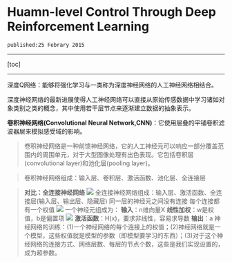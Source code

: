 
# Huamn-level Control Through Deep Reinforcement Learning

`published:25 Febrary 2015`

---

[toc]

---

深度Q网络：能够将强化学习与一类称为深度神经网络的人工神经网络相结合。

深度神经网络的最新进展使得人工神经网络可以直接从原始传感数据中学习诸如对象类别之类的概念，其中使用若干层节点来逐渐建立数据的抽象表示。

**卷积神经网络(Convolutional Neural Network,CNN)**：它使用层叠的平铺卷积滤波器层来模拟感受域的影响。

>卷积神经网络是一种前馈神经网络，它的人工神经元可以响应一部分覆盖范围内的周围单元，对于大型图像处理有出色表现。它包括卷积层(convolutional layer)和池化层(pooling layer)。

>卷积神经网络组成：输入层、卷积层、激活函数、池化层、全连接层


>**对比：全连接神经网络**
![](https://upload-images.jianshu.io/upload_images/4824974-0ad8a5321a879d8b.jpg?imageMogr2/auto-orient/strip%7CimageView2/2/w/1000)
>全连接神经网络组成：输入层、激活函数、全连接层(输入层、输出层、隐藏层)
>同一层的神经元之间没有连接
>每个连接都有一个权值
![](https://upload-images.jianshu.io/upload_images/4824974-5c61110c06202d8b.jpg?imageMogr2/auto-orient/strip%7CimageView2/2/w/1000)
>一个神经元组成为：
**输入**：n维向量X
**线性加权**：w是权值，b是偏置项
![](https://upload-images.jianshu.io/upload_images/4824974-eabb74fb1e86e0db.jpg?imageMogr2/auto-orient/strip%7CimageView2/2/w/470)
**激活函数**：H(x)，要求非线性，容易求导数
**输出**：a
神经网络的训练：(1)一个神经网络的每个连接上的权值；(2)神经网络就是一个模型，这些权值就是模型的参数（即模型要学习的东西）；(3)对于这个神经网络的连接方式、网络层数、每层的节点个数，这些是我们实现设置的，成为超参数。




